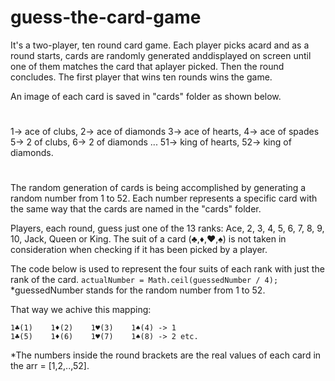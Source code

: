 # guess-the-card-game

It's a two-player, ten round card game.
Each player picks acard and as a round starts,
cards are randomly generated anddisplayed on screen 
until one of them matches the card 
that aplayer picked. Then the round concludes. 
The first player that wins
ten rounds wins the game.

An image of each card is saved in "cards" folder
as shown below.
#
1-> ace of clubs, 2-> ace of diamonds
3-> ace of hearts, 4-> ace of spades
5-> 2 of clubs, 6-> 2 of diamonds 
...
51-> king of hearts, 52-> king of diamonds.
#
The random generation of cards is being accomplished by
generating a random number from 1 to 52.
Each number represents a specific card with the same way that
the cards are named in the "cards" folder.

Players, each round, guess just one of the 13 ranks:
Ace, 2, 3, 4, 5, 6, 7, 8, 9, 10, Jack, Queen or King.
The suit of a card (♣,♦,♥,♠) is not taken in consideration 
when checking if it has been picked by a player.

The code below is used to represent the four suits
of each rank with just the rank of the card.
` actualNumber = Math.ceil(guessedNumber / 4); `
*guessedNumber stands for the random number from 1 to 52.

That way we achive this mapping:
```
1♣(1)    1♦(2)    1♥(3)    1♠(4) -> 1
1♣(5)    1♦(6)    1♥(7)    1♠(8) -> 2 etc. 
```
*The numbers inside the round brackets 
are the real values of each card in the arr = [1,2,..,52].





